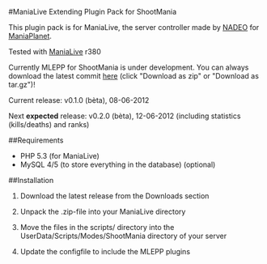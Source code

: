 #ManiaLive Extending Plugin Pack for ShootMania

This plugin pack is for ManiaLive, the server controller made by [NADEO](http://www.nadeo.com/) for [ManiaPlanet](http://www.maniaplanet.com/).

Tested with [ManiaLive](http://code.google.com/p/manialive/) r380

Currently MLEPP for ShootMania is under development. You can always download the latest commit [here](https://github.com/MLEPP/shootmania/downloads/) (click "Download as zip" or "Download as tar.gz")!

Current release: v0.1.0 (bèta), 08-06-2012

Next **expected** release: v0.2.0 (bèta), 12-06-2012 (including statistics (kills/deaths) and ranks)

##Requirements
- PHP 5.3 (for ManiaLive)
- MySQL 4/5 (to store everything in the database) (optional)

##Installation
1) Download the latest release from the Downloads section

2) Unpack the .zip-file into your ManiaLive directory

3) Move the files in the scripts/ directory into the UserData/Scripts/Modes/ShootMania directory of your server

4) Update the configfile to include the MLEPP plugins